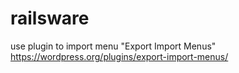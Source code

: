 # railsware
use plugin to import menu "Export Import Menus"<br>
https://wordpress.org/plugins/export-import-menus/
